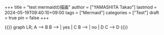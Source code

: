+++
title = "test mermaidの描画"
author = ["YAMASHITA Takao"]
lastmod = 2024-05-19T09:40:10+09:00
tags = ["Mermaid"]
categories = ["Test"]
draft = true
pin = false
+++

{{<mermaid>}}
graph LR;
  A --> B
  B --> | yes | C
  B --> | no  | D
  C --> D
{{</mermaid>}}
